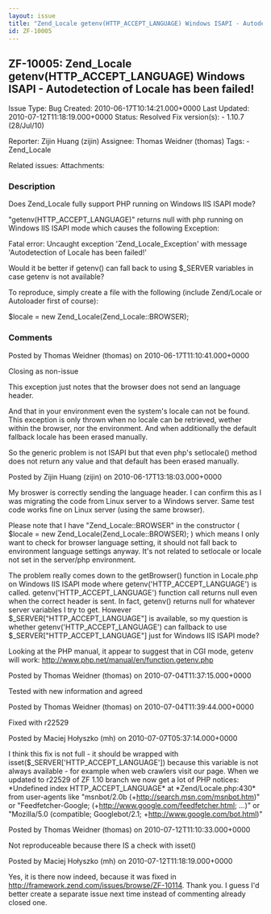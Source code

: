 ```yaml
---
layout: issue
title: "Zend_Locale getenv(HTTP_ACCEPT_LANGUAGE) Windows ISAPI - Autodetection of Locale has been failed!"
id: ZF-10005
---
```


ZF-10005: Zend\_Locale getenv(HTTP\_ACCEPT\_LANGUAGE) Windows ISAPI - Autodetection of Locale has been failed!
--------------------------------------------------------------------------------------------------------------

 Issue Type: Bug Created: 2010-06-17T10:14:21.000+0000 Last Updated: 2010-07-12T11:18:19.000+0000 Status: Resolved Fix version(s): - 1.10.7 (28/Jul/10)
 
 Reporter:  Zijin Huang (zijin)  Assignee:  Thomas Weidner (thomas)  Tags: - Zend\_Locale
 
 Related issues: 
 Attachments: 
### Description

Does Zend\_Locale fully support PHP running on Windows IIS ISAPI mode?

"getenv(HTTP\_ACCEPT\_LANGUAGE)" returns null with php running on Windows IIS ISAPI mode which causes the following Exception:

Fatal error: Uncaught exception 'Zend\_Locale\_Exception' with message 'Autodetection of Locale has been failed!'

Would it be better if getenv() can fall back to using $\_SERVER variables in case getenv is not available?

To reproduce, simply create a file with the following (include Zend/Locale or Autoloader first of course):

$locale = new Zend\_Locale(Zend\_Locale::BROWSER);

 

 

### Comments

Posted by Thomas Weidner (thomas) on 2010-06-17T11:10:41.000+0000

Closing as non-issue

This exception just notes that the browser does not send an language header.

And that in your environment even the system's locale can not be found. This exception is only thrown when no locale can be retrieved, wether within the browser, nor the environment. And when additionally the default fallback locale has been erased manually.

So the generic problem is not ISAPI but that even php's setlocale() method does not return any value and that default has been erased manually.

 

 

Posted by Zijin Huang (zijin) on 2010-06-17T13:18:03.000+0000

My broswer is correctly sending the language header. I can confirm this as I was migrating the code from Linux server to a Windows server. Same test code works fine on Linux server (using the same browser).

Please note that I have "Zend\_Locale::BROWSER" in the constructor ( $locale = new Zend\_Locale(Zend\_Locale::BROWSER); ) which means I only want to check for browser language setting, it should not fall back to environment language settings anyway. It's not related to setlocale or locale not set in the server/php environment.

The problem really comes down to the getBrowser() function in Locale.php on Windows IIS ISAPI mode where getenv('HTTP\_ACCEPT\_LANGUAGE') is called. getenv('HTTP\_ACCEPT\_LANGUAGE') function call returns null even when the correct header is sent. In fact, getenv() returns null for whatever server variables I try to get. However $\_SERVER["HTTP\_ACCEPT\_LANGUAGE"] is available, so my question is whether getenv('HTTP\_ACCEPT\_LANGUAGE') can fallback to use $\_SERVER["HTTP\_ACCEPT\_LANGUAGE"] just for Windows IIS ISAPI mode?

Looking at the PHP manual, it appear to suggest that in CGI mode, getenv will work: <http://www.php.net/manual/en/function.getenv.php>

 

 

Posted by Thomas Weidner (thomas) on 2010-07-04T11:37:15.000+0000

Tested with new information and agreed

 

 

Posted by Thomas Weidner (thomas) on 2010-07-04T11:39:44.000+0000

Fixed with r22529

 

 

Posted by Maciej Hołyszko (mh) on 2010-07-07T05:37:14.000+0000

I think this fix is not full - it should be wrapped with isset($\_SERVER['HTTP\_ACCEPT\_LANGUAGE']) because this variable is not always available - for example when web crawlers visit our page. When we updated to r22529 of ZF 1.10 branch we now get a lot of PHP notices: \*Undefined index HTTP\_ACCEPT\_LANGUAGE\* at \*Zend/Locale.php:430\* from user-agents like "msnbot/2.0b (+<http://search.msn.com/msnbot.htm>)" or "Feedfetcher-Google; (+<http://www.google.com/feedfetcher.html>; ...)" or "Mozilla/5.0 (compatible; Googlebot/2.1; +<http://www.google.com/bot.html>)"

 

 

Posted by Thomas Weidner (thomas) on 2010-07-12T11:10:33.000+0000

Not reproduceable because there IS a check with isset()

 

 

Posted by Maciej Hołyszko (mh) on 2010-07-12T11:18:19.000+0000

Yes, it is there now indeed, because it was fixed in <http://framework.zend.com/issues/browse/ZF-10114>. Thank you. I guess I'd better create a separate issue next time instead of commenting already closed one.

 

 